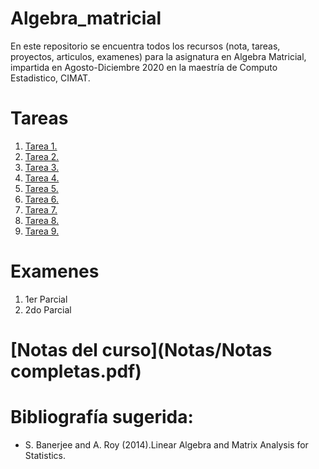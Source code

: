 # Algebra_matricial
En este repositorio se encuentra todos los recursos (nota, tareas, proyectos, articulos, examenes) para la asignatura en Algebra Matricial, impartida en Agosto-Diciembre 2020 en la maestría de Computo Estadistico, CIMAT.

# Tareas
1. [Tarea 1.](Tareas/Tarea_1)
2. [Tarea 2.](Tareas/Tarea_2)
3. [Tarea 3.](Tareas/Tarea_3)
4. [Tarea 4.](Tareas/Tarea_4)
5. [Tarea 5.](Tareas/Tarea_5)
6. [Tarea 6.](Tareas/Tarea_6)
7. [Tarea 7.](Tareas/Tarea_7)
8. [Tarea 8.](Tareas/Tarea_8)
9. [Tarea 9.](Tareas/Tarea_9)


# Examenes
1. 1er Parcial 
2. 2do Parcial

# [Notas del curso](Notas/Notas completas.pdf)

# Bibliografía sugerida:
- S. Banerjee and A. Roy (2014).Linear Algebra and Matrix Analysis for Statistics.
